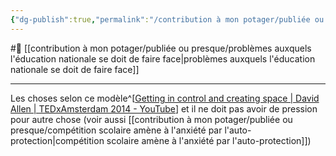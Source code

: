 ```yaml
---
{"dg-publish":true,"permalink":"/contribution à mon potager/publiée ou presque/on doit se laisser rester naturel pour faire quelque chose/"}
---
```


#🌱 [[contribution à mon potager/publiée ou presque/problèmes auxquels l'éducation nationale se doit de faire face\|problèmes auxquels l'éducation nationale se doit de faire face]]

---
Les choses selon ce modèle^[[Getting in control and creating space | David Allen | TEDxAmsterdam 2014 - YouTube](https://www.youtube.com/watch?v=kOSFxKaqOm4)] 
et il ne doit pas avoir de pression pour autre chose (voir aussi [[contribution à mon potager/publiée ou presque/compétition scolaire amène à l'anxiété par l'auto-protection\|compétition scolaire amène à l'anxiété par l'auto-protection]])